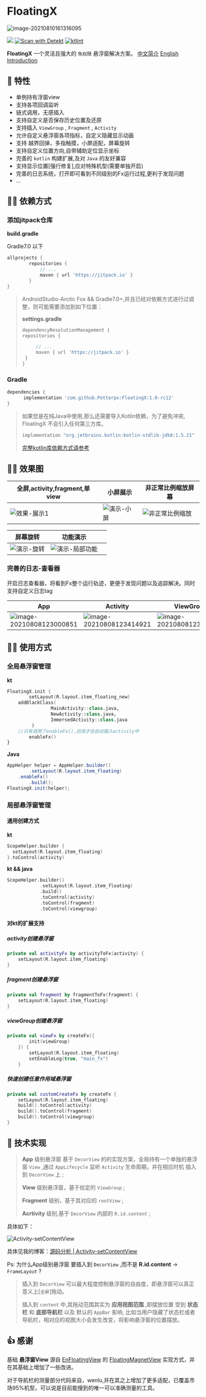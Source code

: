 # FloatingX



![image-20210810161316095](https://tva1.sinaimg.cn/large/008i3skNly1gtbrg85hlhj61040k80ui02.jpg)

[![](https://jitpack.io/v/Petterpx/FloatingX.svg)](https://jitpack.io/#Petterpx/FloatingX) [![Scan with Detekt](https://github.com/Petterpx/FloatingX/actions/workflows/detekt-analysis.yml/badge.svg)](https://github.com/Petterpx/FloatingX/actions/workflows/detekt-analysis.yml) [![ktlint](https://img.shields.io/badge/code%20style-%E2%9D%A4-FF4081.svg)](https://ktlint.github.io/) 

**FloatingX** 一个灵活且强大的 `免权限` 悬浮窗解决方案。
[中文简介](https://github.com/Petterpx/FloatingX/READDME.md) [English Introduction](https://github.com/Petterpx/FloatingX/READDME_EN.md)

## 👏 特性 

- 单例持有浮窗view
- 支持各项回调监听
- 链式调用，无感插入
- 支持自定义是否保存历史位置及还原
- 支持插入 `ViewGroup` , `Fragment` , `Activity`
- 允许自定义悬浮窗各项指标，自定义隐藏显示动画
- 支持 越界回弹，多指触摸，小屏适配，屏幕旋转
- 支持自定义位置方向,自带辅助定位显示坐标
- 完善的 `kotlin` 构建扩展,及对 `Java` 的友好兼容
- 支持显示位置[强行修复],应对特殊机型(需要单独开启)
- 完善的日志系统，打开即可看到不同级别的Fx运行过程,更利于发现问题
- ...

## 👨‍💻‍ 依赖方式

### 添加jitpack仓库

**build.gradle**

Gradle7.0 以下

```groovy
allprojects {
		repositories {
			// ...
			maven { url 'https://jitpack.io' }
		}
}
```

> AndroidStudio-Arctic Fox && Gradle7.0+,并且已经对依赖方式进行过调整，则可能需要添加到如下位置：
>
> **settings.gradle**
>
> ```groovy
> dependencyResolutionManagement {
> repositories {
> 
>      // ...
>      maven { url 'https://jitpack.io' }
>  }
> }
> ```

### Gradle

```groovy
dependencies {
	  implementation 'com.github.Petterpx:FloatingX:1.0-rc12'
}
```

> 如果您是在纯Java中使用,那么还需要导入Kotlin依赖，为了避免冲突, FloatingX 不会引入任何第三方库。
>
> ```groovy
> implementation "org.jetbrains.kotlin:kotlin-stdlib-jdk8:1.5.21"
> ```
>
> [完整kotlin库依赖方式请参考](https://developer.android.com/kotlin/add-kotlin?hl=zh-cn)

## 🏄‍♀️ 效果图

| 全屏,activity,fragment,单view                                | 小屏展示                                                     | 非正常比例缩放屏幕                                           |
| ------------------------------------------------------------ | ------------------------------------------------------------ | ------------------------------------------------------------ |
| ![效果-展示1](https://github.com/Petterpx/FloatingX/blob/master/image/fx-api-simple.gif) | ![演示-小屏](https://github.com/Petterpx/FloatingX/blob/master/image/fx-small-gif.gif) | ![非正常比例缩放](https://github.com/Petterpx/FloatingX/blob/master/image/fx-view-deformed-simple.gif) |

| 屏幕旋转                                                     | 功能演示                                                     |      |
| ------------------------------------------------------------ | ------------------------------------------------------------ | ---- |
| ![演示-旋转](https://github.com/Petterpx/FloatingX/blob/master/image/fx-rotate-simple.gif) | ![演示-局部功能](https://github.com/Petterpx/FloatingX/blob/master/image/fx-api-simple.gif) |      |

### 完善的日志-查看器

开启日志查看器，将看到Fx整个运行轨迹，更便于发现问题以及追踪解决。同时支持自定义日志tag

| App                                                          | Activity                                                     | ViewGroup                                                    |
| ------------------------------------------------------------ | ------------------------------------------------------------ | ------------------------------------------------------------ |
| ![image-20210808123000851](https://tva1.sinaimg.cn/large/008i3skNly1gtbk1ujkqfj31160s8444.jpg) | ![image-20210808123414921](https://tva1.sinaimg.cn/large/008i3skNly1gt99vralyqj313o0r4jwk.jpg) | ![image-20210808123553402](https://tva1.sinaimg.cn/large/008i3skNly1gt99xfpfwgj311y0jctc8.jpg) |



## 👨‍🔧‍ 使用方式

### 全局悬浮窗管理

**kt**

```kotlin
FloatingX.init {
        setLayout(R.layout.item_floating_new)
  	addBlackClass(
                MainActivity::class.java,
                NewActivity::class.java,
                ImmersedActivity::class.java
         )
  	//只有调用了enableFx(),后续才会自动插入activity中
        enableFx()
}
```

**Java**

```java
AppHelper helper = AppHelper.builder()
        .setLayout(R.layout.item_floating)
	.enableFx()
        .build();
FloatingX.init(helper);
```



### 局部悬浮窗管理

#### 通用创建方式

**kt**

```kotlin
ScopeHelper.builder {
  setLayout(R.layout.item_floating)
}.toControl(activity)
```

**kt && java**

```kotlin
ScopeHelper.builder()
            .setLayout(R.layout.item_floating)
            .build()
            .toControl(activity)
            .toControl(fragment)
            .toControl(viewgroup)
```

#### 对kt的扩展支持

##### activity创建悬浮窗

```kotlin
private val activityFx by activityToFx(activity) {
    setLayout(R.layout.item_floating)
}
```

##### fragment创建悬浮窗

```kotlin
private val fragment by fragmentToFx(fragment) {
    setLayout(R.layout.item_floating)
}
```

##### viewGroup创建悬浮窗

```kotlin
private val viewFx by createFx({
        init(viewGroup)
    }) {
        setLayout(R.layout.item_floating)
        setEnableLog(true, "main_fx")
    }
```

##### 快速创建任意作用域悬浮窗

```kotlin
private val customCreateFx by createFx {
    setLayout(R.layout.item_floating)
    build().toControl(activity)
    build().toControl(fragment)
    build().toControl(viewgroup)
}
```

## 🤔 技术实现

> **App** 级别悬浮窗 基于 `DecorView` 的的实现方案，全局持有一个单独的悬浮窗 `View` ,通过 `AppLifecycle` 监听 `Activity` 生命周期，并在相应时机 插入到 `DecorView` 上 ;
>
> **View** 级别悬浮窗，基于给定的 `ViewGroup` ;
>
> **Fragment** 级别，基于其对应的 `rootView` ;
>
> **Acrtivity** 级别,基于 `DecorView` 内部的 `R.id.content` ;

具体如下：

<img src="https://tva1.sinaimg.cn/large/008i3skNly1gr20ks7780j30rc0i5dim.jpg" alt="Activity-setContentView"  />

具体见我的博客：[源码分析 | Activity-setContentView](https://juejin.cn/post/6897453195342610445) 

Ps: 为什么App级别悬浮窗 要插入到 `DecorView` ,而不是 **R.id.content** -> `FrameLayout` ?

> 插入到 `DecorView` 可以最大程度控制悬浮窗的自由度，即悬浮窗可以真正意义上[`全屏`]拖动。
>
> 插入到 `content` 中,其拖动范围其实为 **应用视图范围** ,即摆放位置 受到 **状态栏** 和 **底部导航栏** 以及 默认的 `AppBar` 影响, 比如当用户隐藏了状态栏或者导航栏，相对应的视图大小会发生改变，将影响悬浮窗的位置摆放。



## 👍 感谢

基础 **悬浮窗View** 源自 [EnFloatingView](https://github.com/leotyndale/EnFloatingView) 的 [FloatingMagnetView](https://github.com/leotyndale/EnFloatingView/blob/master/floatingview/src/main/java/com/imuxuan/floatingview/FloatingMagnetView.java) 实现方式，并在其基础上增加了一些改进。

对于导航栏的测量部分代码来自，wenlu,并在其之上增加了更多适配，已覆盖市场95%机型，可以说是目前能搜到的唯一可以准确测量的工具。
